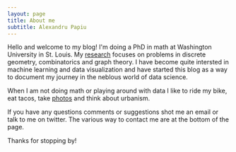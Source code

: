 ```yaml
---
layout: page
title: About me
subtitle: Alexandru Papiu
---
```


Hello and welcome to my blog! I'm doing a PhD in  math at Washington University in St. Louis. My  [research](http://www.math.wustl.edu/~apapiu/) focuses on problems in discrete geometry, combinatorics and graph theory. I have become quite intersted in machine learning and data visualization and have started this blog as a way to document my journey in the neblous world of data science.

When I am not doing math or playing around with data I like to ride my bike, eat tacos, take [photos](http://alexpapiu.tumblr.com) and think about urbanism.

If you have any questions comments or suggestions shot me an email or talk to me on twitter. The various way to contact me are at the bottom of the page. 

Thanks for stopping by!

